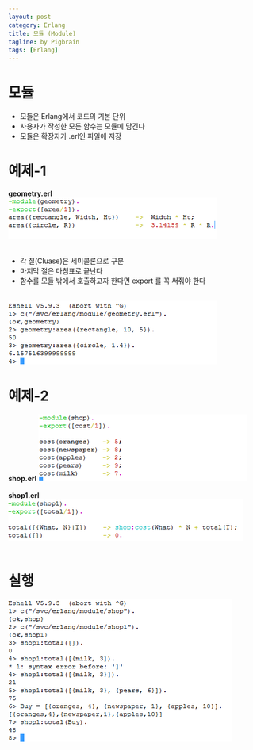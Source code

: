 ```yaml
---
layout: post
category: Erlang
title: 모듈 (Module)
tagline: by Pigbrain
tags: [Erlang]
---
```


<!--more-->

# 모듈  
* 모듈은 Erlang에서 코드의 기본 단위
* 사용자가 작성한 모든 함수는 모듈에 담긴다
* 모듈은 확장자가 .erl인 파일에 저장

# 예제-1  
**geometry.erl**
<img src="/assets/themes/Snail/img/Erlang/Module/module-1.png" alt="">  
<br>  

* 각 절(Cluase)은 세미콜론으로 구분  
* 마지막 절은 마침표로 끝난다  
* 함수를 모듈 밖에서 호출하고자 한다면 export 를 꼭 써줘야 한다  
<br>  
<img src="/assets/themes/Snail/img/Erlang/Module/module-2.png" alt="">  
<br>  

# 예제-2  
**shop.erl**
<img src="/assets/themes/Snail/img/Erlang/Module/module-3.png" alt="">  
<br>
**shop1.erl**
<img src="/assets/themes/Snail/img/Erlang/Module/module-4.png" alt="">  
<br>

# 실행  
<img src="/assets/themes/Snail/img/Erlang/Module/module-5.png" alt="">  

